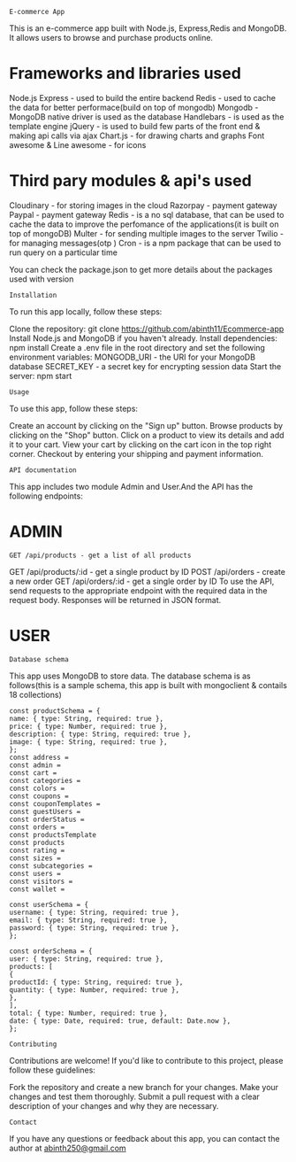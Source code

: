 `E-commerce App`

This is an e-commerce app built with Node.js, Express,Redis and MongoDB. It allows users to browse and purchase products online.

# Frameworks and libraries used

Node.js Express - used to build the entire backend 
Redis - used to cache the data for better performace(build on top of mongodb)
Mongodb - MongoDB native driver is used as the database
Handlebars - is used as the template engine
jQuery - is used to build few parts of the front end & making api calls via ajax
Chart.js - for drawing charts and graphs
Font awesome & Line awesome - for icons

# Third pary modules & api's used 

Cloudinary - for storing images in the cloud
Razorpay - payment gateway
Paypal - payment gateway 
Redis - is a no sql database, that can be used to cache the data to improve the perfomance of the applications(it is built on top of mongoDB)
Multer - for sending multiple images to the server
Twilio - for managing messages(otp )
Cron - is a npm package that can be used to run query on a particular time

You can check the package.json to get more details about the packages used with version

`Installation`

To run this app locally, follow these steps:

Clone the repository: git clone https://github.com/abinth11/Ecommerce-app
Install Node.js and MongoDB if you haven't already.
Install dependencies: npm install
Create a .env file in the root directory and set the following environment variables:
MONGODB_URI - the URI for your MongoDB database
SECRET_KEY - a secret key for encrypting session data
Start the server: npm start

`Usage`

To use this app, follow these steps:

Create an account by clicking on the "Sign up" button.
Browse products by clicking on the "Shop" button.
Click on a product to view its details and add it to your cart.
View your cart by clicking on the cart icon in the top right corner.
Checkout by entering your shipping and payment information.




`API documentation`

This app includes two module Admin and User.And the  API has the following endpoints:

# ADMIN
`GET /api/products - get a list of all products`

GET /api/products/:id - get a single product by ID
POST /api/orders - create a new order
GET /api/orders/:id - get a single order by ID
To use the API, send requests to the appropriate endpoint with the required data in the request body. Responses will be returned in JSON format.

# USER


`Database schema`

This app uses MongoDB to store data. The database schema is as follows(this is a sample schema, this app is built with mongoclient & contails 18 collections)
```mongodb sample schema
const productSchema = {
name: { type: String, required: true },
price: { type: Number, required: true },
description: { type: String, required: true },
image: { type: String, required: true },
};
const address = 
const admin = 
const cart = 
const categories = 
const colors = 
const coupons = 
const couponTemplates = 
const guestUsers = 
const orderStatus = 
const orders = 
const productsTemplate 
const products 
const rating = 
const sizes = 
const subcategories = 
const users = 
const visitors = 
const wallet = 

const userSchema = {
username: { type: String, required: true },
email: { type: String, required: true },
password: { type: String, required: true },
};

const orderSchema = {
user: { type: String, required: true },
products: [
{
productId: { type: String, required: true },
quantity: { type: Number, required: true },
},
],
total: { type: Number, required: true },
date: { type: Date, required: true, default: Date.now },
};
```
`Contributing`

Contributions are welcome! If you'd like to contribute to this project, please follow these guidelines:

Fork the repository and create a new branch for your changes.
Make your changes and test them thoroughly.
Submit a pull request with a clear description of your changes and why they are necessary.

`Contact`

If you have any questions or feedback about this app, you can contact the author at abinth250@gmail.com
